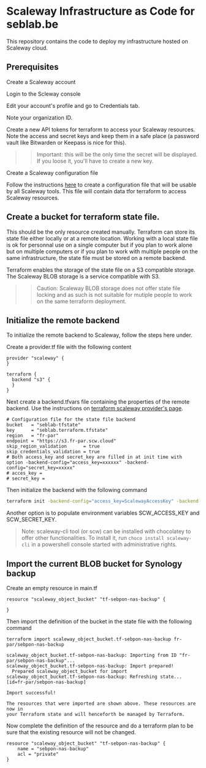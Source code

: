# Scaleway Infrastructure as Code for seblab.be

This repository contains the code to deploy my infrastructure hosted on Scaleway cloud.

## Prerequisites

Create a Scaleway account

Login to the Scleway console

Edit your account's profile and go to Credentials tab.

Note your organization ID.

Create a new API tokens for terraform to access your Scaleway resources. Note the access and secret keys and keep them in a safe place (a password vault like Bitwarden or Keepass is nice for this).

>> Important: this will be the only time the secret will be displayed. If you loose it, you'll have to create a new key.

Create a Scaleway configuration file

Follow the instructions [here](https://github.com/scaleway/scaleway-sdk-go/blob/master/scw/README.md#scaleway-config) to create a configuration file that will be usable by all Scaleway tools. This file will contain data tfor terraform to access Scaleway resources.

## Create a bucket for terraform state file.

This should be the only resource created manually. Terraform can store its state file either locally or at a remote location. Working with a local state file is ok for personnal use on a single computer but if you plan to work alone but on multiple computers or if you plan to work with multiple people on the same infrastructure, the state file must be stored on a remote backend.

Terraform enables the storage of the state file on a S3 compatible storage. The Scaleway BLOB storage is a service compatible with S3.

>> Caution: Scaleway BLOB storage does not offer state file locking and as such is not suitable for mutiple people to work on the same terraform deployment.

## Initialize the remote backend

To initialize the remote backend to Scaleway, follow the steps here under.

Create a provider.tf file with the following content

```hcl
provider "scaleway" {
}

terraform {
  backend "s3" {
  }
}
```

Next create a backend.tfvars file containing the properties of the remote backend. Use the instructions on [terraform scaleway provider's page](https://www.terraform.io/docs/providers/scaleway/index.html).

```hcl
# Configuration file for the state file backend
bucket   = "seblab-tfstate"
key      = "seblab.terraform.tfstate"
region   = "fr-par"
endpoint = "https://s3.fr-par.scw.cloud"
skip_region_validation      = true
skip_credentials_validation = true
# Both access_key and secret_key are filled in at init time with option -backend-config="access_key=xxxxxx" -backend-config="secret_key=xxxxx"
# acces_key =
# secret_key = 
```

Then initialize the backend with the following command

```bash
terraform init -backend-config="access_key=ScalewayAccessKey" -backend-config="secret_key=ScalewaySecretKey" -backend-config=backend.tfvars
```

Another option is to populate environment variables SCW_ACCESS_KEY and SCW_SECRET_KEY.

> Note: scaleway-cli tool (or scw) can be installed with chocolatey to offer other functionalities. To install it, run `choco install scaleway-cli` in a powershell console started with administrative rights. 

## Import the current BLOB bucket for Synology backup

Create an empty resource in main.tf

```hcl
resource "scaleway_object_bucket" "tf-sebpon-nas-backup" {
    
}
```

Then import the definition of the bucket in the state file with the following command

```hcl
terraform import scaleway_object_bucket.tf-sebpon-nas-backup fr-par/sebpon-nas-backup

scaleway_object_bucket.tf-sebpon-nas-backup: Importing from ID "fr-par/sebpon-nas-backup"...
scaleway_object_bucket.tf-sebpon-nas-backup: Import prepared!
  Prepared scaleway_object_bucket for import
scaleway_object_bucket.tf-sebpon-nas-backup: Refreshing state... [id=fr-par/sebpon-nas-backup]

Import successful!

The resources that were imported are shown above. These resources are now in
your Terraform state and will henceforth be managed by Terraform.
```

Now complete the definition of the resource and do a terraform plan to be sure that the existing resource will not be changed.

```hcl
resource "scaleway_object_bucket" "tf-sebpon-nas-backup" {
    name = "sebpon-nas-backup"
    acl = "private"
}
```